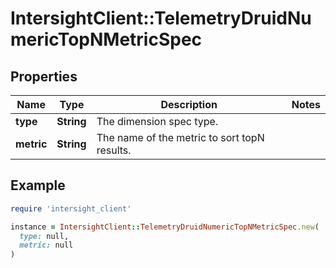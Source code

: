 # IntersightClient::TelemetryDruidNumericTopNMetricSpec

## Properties

| Name | Type | Description | Notes |
| ---- | ---- | ----------- | ----- |
| **type** | **String** | The dimension spec type. |  |
| **metric** | **String** | The name of the metric to sort topN results. |  |

## Example

```ruby
require 'intersight_client'

instance = IntersightClient::TelemetryDruidNumericTopNMetricSpec.new(
  type: null,
  metric: null
)
```

